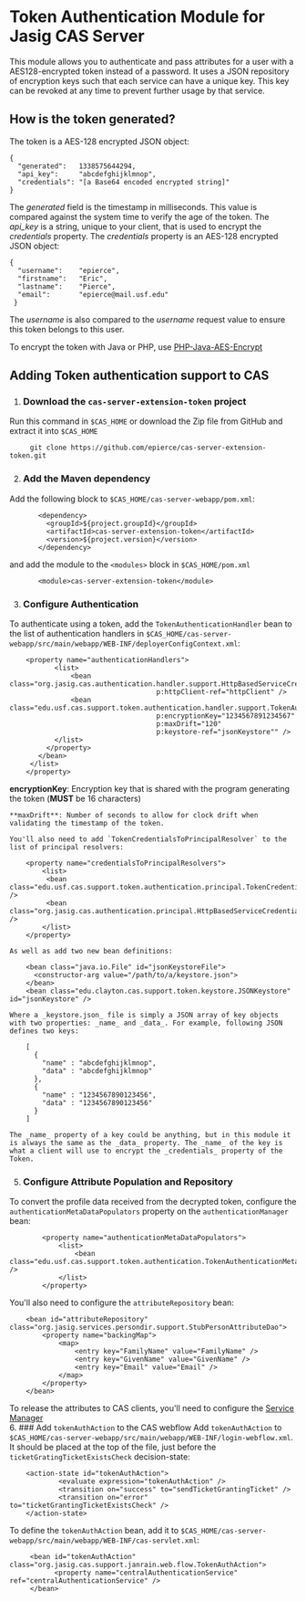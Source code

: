 # Token Authentication Module for Jasig CAS Server

This module allows you to authenticate and pass attributes for a user with a AES128-encrypted token instead of a password. It uses a JSON repository of encryption keys such that each service can have a unique key. This key can be revoked at any time to prevent further usage by that service.

## How is the token generated?
The token is a AES-128 encrypted JSON object:

    {
      "generated":   1338575644294,
      "api_key":     "abcdefghijklmnop",
      "credentials": "[a Base64 encoded encrypted string]"
    }

The _generated_ field is the timestamp in milliseconds.  This value is compared against the system time to verify the age of the token. The _api_key_ is a string, unique to your client, that is used to encrypt the _credentials_ property. The _credentials_ property is an AES-128 encrypted JSON object:

    {
      "username":    "epierce",
      "firstname":   "Eric",
      "lastname":    "Pierce",
      "email":       "epierce@mail.usf.edu"
     }

The _username_ is also compared to the _username_ request value to ensure this token belongs to this user.

To encrypt the token with Java or PHP, use [PHP-Java-AES-Encrypt](https://github.com/stevenholder/PHP-Java-AES-Encrypt)


## Adding Token authentication support to CAS

1. ### Download the `cas-server-extension-token` project
Run this command in `$CAS_HOME` or download the Zip file from GitHub and extract it into `$CAS_HOME`

         git clone https://github.com/epierce/cas-server-extension-token.git
2. ### Add the Maven dependency
Add the following block to `$CAS_HOME/cas-server-webapp/pom.xml`:

           <dependency>
             <groupId>${project.groupId}</groupId>
             <artifactId>cas-server-extension-token</artifactId>
             <version>${project.version}</version>
           </dependency>
and add the module to the `<modules>` block in `$CAS_HOME/pom.xml`

           <module>cas-server-extension-token</module>
3. ### Configure Authentication
To authenticate using a token, add the `TokenAuthenticationHandler` bean to the list of authentication handlers in `$CAS_HOME/cas-server-webapp/src/main/webapp/WEB-INF/deployerConfigContext.xml`: 

	    <property name="authenticationHandlers">
               <list>
                   <bean class="org.jasig.cas.authentication.handler.support.HttpBasedServiceCredentialsAuthenticationHandler"
                                        p:httpClient-ref="httpClient" />
                   <bean class="edu.usf.cas.support.token.authentication.handler.support.TokenAuthenticationHandler"
                                        p:encryptionKey="1234567891234567" 
                                        p:maxDrift="120"
                                        p:keystore-ref="jsonKeystore"" />
               </list>
             </property>
           </bean>
         </list>
        </property>
**encryptionKey**: Encryption key that is shared with the program generating the token (**MUST** be 16 characters)
    
    **maxDrift**: Number of seconds to allow for clock drift when validating the timestamp of the token.

    You'll also need to add `TokenCredentialsToPrincipalResolver` to the list of principal resolvers:

        <property name="credentialsToPrincipalResolvers">
            <list>
             <bean class="edu.usf.cas.support.token.authentication.principal.TokenCredentialsToPrincipalResolver" />  
             <bean class="org.jasig.cas.authentication.principal.HttpBasedServiceCredentialsToPrincipalResolver" />
            </list>
        </property>

    As well as add two new bean definitions:
    
        <bean class="java.io.File" id="jsonKeystoreFile">
          <constructor-arg value="/path/to/a/keystore.json">
        </bean>
        <bean class="edu.clayton.cas.support.token.keystore.JSONKeystore" id="jsonKeystore" />
    
    Where a _keystore.json_ file is simply a JSON array of key objects with two properties: _name_ and _data_. For example, following JSON defines two keys:
    
        [
          {
            "name" : "abcdefghijklmnop",
            "data" : "abcdefghijklmnop"
          },
          {
            "name" : "1234567890123456",
            "data" : "1234567890123456"
          }
        ]
        
    The _name_ property of a key could be anything, but in this module it is always the same as the _data_ property. The _name_ of the key is what a client will use to encrypt the _credentials_ property of the Token.
        
5. ### Configure Attribute Population and Repository
To convert the profile data received from the decrypted token, configure the `authenticationMetaDataPopulators` property on the `authenticationManager` bean:

			<property name="authenticationMetaDataPopulators">
				<list>
					<bean class="edu.usf.cas.support.token.authentication.TokenAuthenticationMetaDataPopulator" />
				</list>
			</property>
You'll also need to configure the `attributeRepository` bean:
				
		<bean id="attributeRepository" class="org.jasig.services.persondir.support.StubPersonAttributeDao">
    		<property name="backingMap">
    			<map>
    				<entry key="FamilyName" value="FamilyName" />
    				<entry key="GivenName" value="GivenName" />
    				<entry key="Email" value="Email" />
    			</map>
    		</property>
    	</bean>
To release the attributes to CAS clients, you'll need to configure the [Service Manager](https://wiki.jasig.org/display/CASUM/Services+Management)	
6. ### Add `tokenAuthAction` to the CAS webflow
Add `tokenAuthAction` to `$CAS_HOME/cas-server-webapp/src/main/webapp/WEB-INF/login-webflow.xml`. It should be placed at the top of the file, just before the `ticketGratingTicketExistsCheck` decision-state:

        <action-state id="tokenAuthAction">
                <evaluate expression="tokenAuthAction" />
                <transition on="success" to="sendTicketGrantingTicket" />
                <transition on="error" to="ticketGrantingTicketExistsCheck" />
        </action-state>
To define the `tokenAuthAction` bean, add it to `$CAS_HOME/cas-server-webapp/src/main/webapp/WEB-INF/cas-servlet.xml`:

         <bean id="tokenAuthAction" class="org.jasig.cas.support.janrain.web.flow.TokenAuthAction">
               <property name="centralAuthenticationService" ref="centralAuthenticationService" />
         </bean>